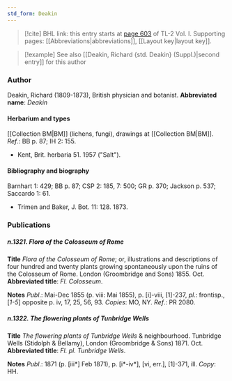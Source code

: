 ```yaml
---
std_form: Deakin
---
```


> [!cite] BHL link: this entry starts at [page 603](https://www.biodiversitylibrary.org/page/33120734) of TL-2 Vol. I.
> Supporting pages: [[Abbreviations|abbreviations]], [[Layout key|layout key]].

> [!example] See also [[Deakin, Richard {std. Deakin} (Suppl.)|second entry]] for this author

### Author

Deakin, Richard (1809-1873), British physician and botanist. 
**Abbreviated name**: *Deakin*

#### Herbarium and types

[[Collection BM|BM]] (lichens, fungi), drawings at [[Collection BM|BM]].
*Ref*.: BB p. 87; IH 2: 155.
- Kent, Brit. herbaria 51. 1957 ("Salt").

#### Bibliography and biography

Barnhart 1: 429; BB p. 87; CSP 2: 185, 7: 500; GR p. 370; Jackson p. 537; Saccardo 1: 61.
- Trimen and Baker, J. Bot. 11: 128. 1873.

### Publications

##### n.1321. Flora of the Colosseum of Rome

**Title**
*Flora of the Colosseum of Rome*; or, illustrations and descriptions of four hundred and twenty plants growing spontaneously upon the ruins of the Colosseum of Rome. London (Groombridge and Sons) 1855. Oct.
**Abbreviated title**: *Fl. Colosseum*.

**Notes**
*Publ*.: Mai-Dec 1855 (p. viii: Mai 1855), p. \[i\]-viii, \[1\]-237, *pl*.: frontisp., \[*1-5*\] opposite p. iv, 17, 25, 56, 93. *Copies*: MO, NY.
*Ref*.: PR 2080.

##### n.1322. The flowering plants of Tunbridge Wells

**Title**
*The flowering plants of Tunbridge Wells* & neighbourhood. Tunbridge Wells (Stidolph & Bellamy), London (Groombridge & Sons) 1871. Oct.
**Abbreviated title**: *Fl. pl. Tunbridge Wells*.

**Notes**
*Publ*.: 1871 (p. \[iii\*\] Feb 1871), p. \[i\*-iv\*\], \[vi, err.\], \[1\]-371, ill. *Copy*: HH.

